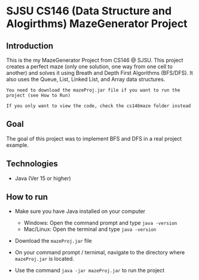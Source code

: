 # SJSU CS146 (Data Structure and Alogirthms) MazeGenerator Project

## Introduction
This is the my MazeGenerator Project from CS146 @ SJSU. This project creates a perfect maze (only one solution, one way from one cell to another) and solves it using Breath and Depth First Algorithms (BFS/DFS). It also uses the Queue, List, Linked List, and Array data structures. 

```You need to download the mazeProj.jar file if you want to run the project (see How to Run)```

```If you only want to view the code, check the cs146maze folder instead```

## Goal 
The goal of this project was to implement BFS and DFS in a real project example. 

## Technologies 
- Java (Ver 15 or higher)

## How to run 
- Make sure you have Java installed on your computer 
  - Windows: Open the command prompt and type ``java -version``
  - Mac/Linux: Open the terminal and type ``java -version``

- Download the ``mazeProj.jar`` file
- On your command prompt / ternimal, navigate to the directory where ``mazeProj.jar`` is located.
- Use the command ``java -jar mazeProj.jar`` to run the project
